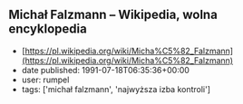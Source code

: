 ## Michał Falzmann – Wikipedia, wolna encyklopedia
 - [https://pl.wikipedia.org/wiki/Micha%C5%82_Falzmann](https://pl.wikipedia.org/wiki/Micha%C5%82_Falzmann)
 - date published: 1991-07-18T06:35:36+00:00
 - user: rumpel
 - tags: ['michał falzmann', 'najwyższa izba kontroli']

